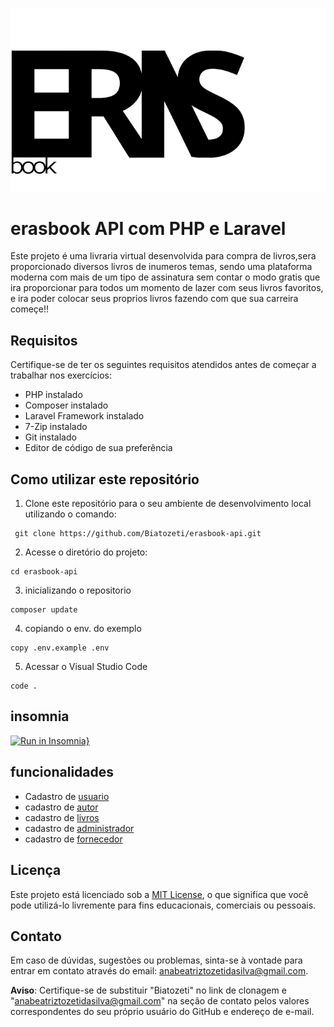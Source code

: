 ![Logo do ERAS book](erasbook.png)

# erasbook API com PHP e Laravel

Este projeto é uma livraria virtual  desenvolvida para compra de livros,sera proporcionado diversos livros de inumeros temas, sendo uma plataforma moderna com mais de um tipo de assinatura sem contar o modo gratis que ira proporcionar para todos um momento de lazer com seus livros favoritos, e ira poder colocar seus proprios livros fazendo com que sua carreira começe!!
## Requisitos

Certifique-se de ter os seguintes requisitos atendidos antes de começar a trabalhar nos exercícios:

- PHP instalado
- Composer instalado
- Laravel Framework instalado
- 7-Zip instalado
- Git instalado
- Editor de código de sua preferência

## Como utilizar este repositório

1. Clone este repositório para o seu ambiente de desenvolvimento local utilizando o comando:
```
 git clone https://github.com/Biatozeti/erasbook-api.git
```
2. Acesse o diretório do projeto:
```
cd erasbook-api
```
3. inicializando o repositorio
```
composer update
```
4. copiando o env. do exemplo
```
copy .env.example .env
```
5. Acessar o Visual Studio Code
```
code .
```

## insomnia
[![Run in Insomnia}](https://insomnia.rest/images/run.svg)](https://insomnia.rest/run/?label=erasbook-api&uri=https%3A%2F%2Fraw.githubusercontent.com%2FBiatozeti%2Ferasbook-api%2Fmain%2Finsomnia.json%3Ftoken%3DGHSAT0AAAAAACGBYJQKN64WLOOLMBEYWQM4ZGSEWAQ)

## funcionalidades

* Cadastro de [usuario](readme-usuario.md)
* cadastro de [autor](readme-autor.md)
* cadastro de [livros](readme-livro.md)
* cadastro de [administrador](readme-administrador.md)
* cadastro de [fornecedor](readme-fornecedor.md)

## Licença

Este projeto está licenciado sob a [MIT License](LICENSE), o que significa que você pode utilizá-lo livremente para fins educacionais, comerciais ou pessoais.

## Contato

Em caso de dúvidas, sugestões ou problemas, sinta-se à vontade para entrar em contato através do email: anabeatriztozetidasilva@gmail.com.

**Aviso**: Certifique-se de substituir "Biatozeti" no link de clonagem e "anabeatriztozetidasilva@gmail.com" na seção de contato pelos valores correspondentes do seu próprio usuário do GitHub e endereço de e-mail.
